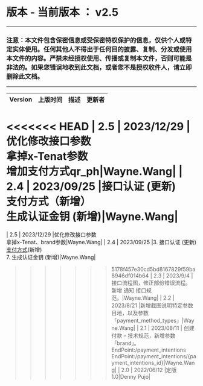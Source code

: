 # 版本  -    当前版本 ： v2.5
_________________
### 注意：本文件包含保密信息或受保密特权保护的信息，仅供个人或特定实体使用。任何其他人不得出于任何目的披露、复制、分发或使用本文件的内容。严禁未经授权使用、传播或复制本文件，否则可能是非法的。如果您错误地收到此文档，或者您不是授权收件人，请立即删除此文档。

_________________
 
| Version      | 上版时间 | 描述                       |更新者|
| ------ | :-----------: | -------------------------------------------|-----     |   
<<<<<<< HEAD
| 2.5     |   2023/12/29    |优化修改接口参数<br>拿掉x-Tenat参数<br>增加支付方式qr_ph|Wayne.Wang|
| 2.4     |   2023/09/25     |接口认证 (更新)<br>支付方式（新增）<br>生成认证金钥 (新增)|Wayne.Wang|
=======
| 2.5     |   2023/12/29    |优化修改接口参数<br>拿掉x-Tenat、brand参数|Wayne.Wang|
| 2.4     |   2023/09/25     |3. 接口认证 (更新)<br>[支付方式](/APIdocumentationdescription.md)(新增)<br>7. 生成认证金钥 (新增)|Wayne.Wang|
>>>>>>> 5178f457e30cd5bd8167829f59ba8946df014b64
| 2.3     |   2023/9/4    |接口流程图，修正部份错误流程。<br>新增 通知 接口规范。|Wayne.Wang|
| 2.2     |   2023/8/21    |新增截图说明特定参数目地，以及参数「payment_method_types」|Wayne.Wang|
| 2.1     |   2023/08/11    | 创建付款 – 技术规范，新增参数「brand」。<br>EndPoint:/payment_intentions<br>EndPoint:/payment_intentions/{payment_intentions_id}|Wayne.Wang|
| 2.0     |   2022/06/12    |定版 1.0|Denny Pujo|

